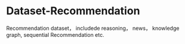 # Dataset-Recommendation
Recommendation dataset， includede reasoning， news， knowledge graph, sequential Recommendation etc.
